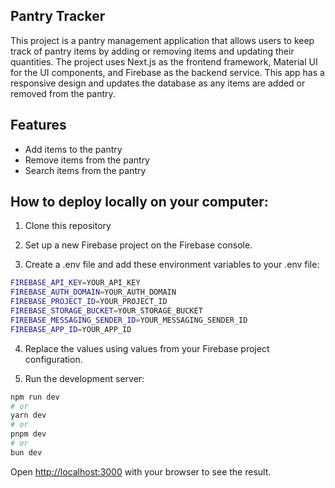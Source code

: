 ## Pantry Tracker
This project is a pantry management application that allows users to keep track of pantry items by adding or removing items and updating their quantities. The project uses Next.js as the frontend framework, Material UI for the UI components, and Firebase as the backend service. This app has a responsive design and updates the database as any items are added or removed from the pantry. 

## Features
- Add items to the pantry
- Remove items from the pantry
- Search items from the pantry
  
## How to deploy locally on your computer:

1. Clone this repository
   
2. Set up a new Firebase project on the Firebase console.
   
3. Create a .env file and add these environment variables to your .env file:
```sh
FIREBASE_API_KEY=YOUR_API_KEY
FIREBASE_AUTH_DOMAIN=YOUR_AUTH_DOMAIN
FIREBASE_PROJECT_ID=YOUR_PROJECT_ID
FIREBASE_STORAGE_BUCKET=YOUR_STORAGE_BUCKET
FIREBASE_MESSAGING_SENDER_ID=YOUR_MESSAGING_SENDER_ID
FIREBASE_APP_ID=YOUR_APP_ID
```
4. Replace the values using values from your Firebase project configuration.

5. Run the development server:

```bash
npm run dev
# or
yarn dev
# or
pnpm dev
# or
bun dev
```

Open [http://localhost:3000](http://localhost:3000) with your browser to see the result.

